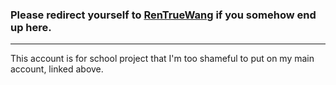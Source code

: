 ### Please redirect yourself to [RenTrueWang](https://github.com/rentruewang) if you somehow end up here.

---

This account is for school project that I'm too shameful to put on my main account, linked above.
